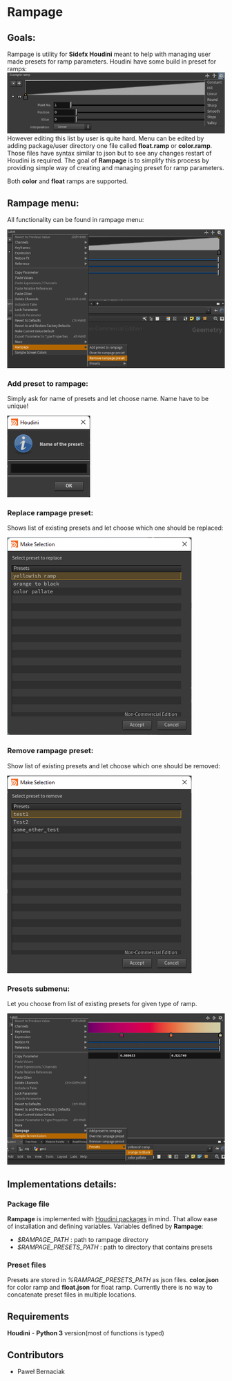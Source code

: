 # Rampage

## Goals:
Rampage is utility for __Sidefx Houdini__ meant to help with managing user made presets for ramp
parameters. Houdini have some build in preset for ramps:
![Default ramp preset](/docs/images/build_in_ramp_presets.png)
However editing this list by user is quite hard. Menu can be edited by adding package/user directory one file called __float.ramp__ or __color.ramp__. Those files have syntax similar to json but to see any changes restart of Houdini is required. The goal of __Rampage__ is to simplify this process by providing simple way of creating and managing preset for ramp parameters.

Both __color__ and __float__ ramps are supported.

## Rampage menu:
All functionality can be found in rampage menu:

![Rampage menu](/docs/images/rampage_menu.png)
### Add preset to rampage:
Simply ask for name of presets and let choose name. Name have to be unique!

![Rampage add preset menu](/docs/images/rampge_add_preset_menu.png)
### Replace rampage preset:
Shows list of existing presets and let choose which one should be replaced:

![Rampage replace preset menu](docs/images/rampage_replace_preset_menu.png)
### Remove rampage preset:
Show list of existing presets and let choose which one should be removed:

![Rampage remove preset menu](docs/images/rampage_remove_preset_menu.png)
### Presets submenu:
Let you choose from list of existing presets for given type of ramp.

![Rampage presets submenu](docs/images/presets_submenu.png)
## Implementations details:
### Package file
__Rampage__ is implemented with [Houdini packages](https://www.sidefx.com/docs/houdini/ref/plugins.html) in mind. That allow ease of installation and defining variables.
Variables defined by __Rampage__:
- _$RAMPAGE_PATH_ : path to rampage directory
- _$RAMPAGE_PRESETS_PATH_ : path to directory that contains presets
### Preset files
Presets are stored in _%RAMPAGE_PRESETS_PATH_ as json files. __color.json__ for color ramp and __float.json__ for float ramp. Currently there is no way to concatenate preset files in multiple locations.
## Requirements
__Houdini__ - __Python 3__ version(most of functions is typed)
## Contributors
- Paweł Bernaciak